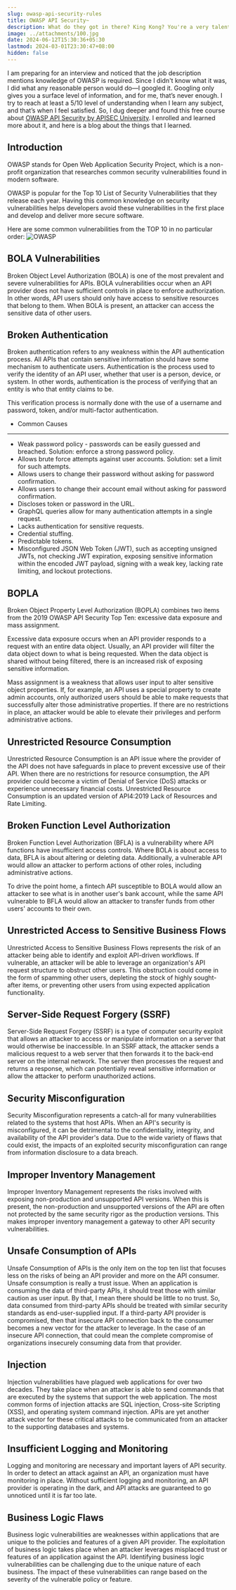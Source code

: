 ```yaml
---
slug: owasp-api-security-rules
title: OWASP API Security~
description: What do they got in there? King Kong? You're a very talented young man, with your own clever thoughts and ideas. Do you need a manager? I was part of something special. Did he just throw my cat out of the window? Do you have any idea how long it takes those cups to decompose.
image: ../attachments/100.jpg
date: 2024-06-12T15:30:36+05:30
lastmod: 2024-03-01T23:30:47+08:00
hidden: false
---
```



I am preparing for an interview and noticed that the job description mentions knowledge of OWASP is required. Since I didn't know what it was, I did what any reasonable person would do—I googled it. Googling only gives you a surface level of information, and for me, that’s never enough. I try to reach at least a 5/10 level of understanding when I learn any subject, and that’s when I feel satisfied. So, I dug deeper and found this free course about [OWASP API Security by APISEC University](https://university.apisec.ai/products/owasp-api-security-top-10-and-beyond). I enrolled and learned more about it, and here is a blog about the things that I learned.

## Introduction

OWASP stands for Open Web Application Security Project, which is a non-profit organization that researches common security vulnerabilities found in modern software.

OWASP is popular for the Top 10 List of Security Vulnerabilities that they release each year. Having this common knowledge on security vulnerabilities helps developers avoid these vulnerabilities in the first place and develop and deliver more secure software.

Here are some common vulnerabilities from the TOP 10 in no particular order:
![OWASP](/owaps.png)

## BOLA Vulnerabilities
Broken Object Level Authorization (BOLA) is one of the most prevalent and severe vulnerabilities for APIs. BOLA vulnerabilities occur when an API provider does not have sufficient controls in place to enforce authorization. In other words, API users should only have access to sensitive resources that belong to them. When BOLA is present, an attacker can access the sensitive data of other users.

## Broken Authentication
Broken authentication refers to any weakness within the API authentication process. All APIs that contain sensitive information should have some mechanism to authenticate users. Authentication is the process used to verify the identity of an API user, whether that user is a person, device, or system. In other words, authentication is the process of verifying that an entity is who that entity claims to be.

This verification process is normally done with the use of a username and password, token, and/or multi-factor authentication.

- Common Causes
---
- Weak password policy - passwords can be easily guessed and breached. Solution: enforce a strong password policy.
- Allows brute force attempts against user accounts. Solution: set a limit for such attempts.
- Allows users to change their password without asking for password confirmation.
- Allows users to change their account email without asking for password confirmation.
- Discloses token or password in the URL.
- GraphQL queries allow for many authentication attempts in a single request.
- Lacks authentication for sensitive requests.
- Credential stuffing.
- Predictable tokens.
- Misconfigured JSON Web Token (JWT), such as accepting unsigned JWTs, not checking JWT expiration, exposing sensitive information within the encoded JWT payload, signing with a weak key, lacking rate limiting, and lockout protections.

## BOPLA
Broken Object Property Level Authorization (BOPLA) combines two items from the 2019 OWASP API Security Top Ten: excessive data exposure and mass assignment.

Excessive data exposure occurs when an API provider responds to a request with an entire data object. Usually, an API provider will filter the data object down to what is being requested. When the data object is shared without being filtered, there is an increased risk of exposing sensitive information.

Mass assignment is a weakness that allows user input to alter sensitive object properties. If, for example, an API uses a special property to create admin accounts, only authorized users should be able to make requests that successfully alter those administrative properties. If there are no restrictions in place, an attacker would be able to elevate their privileges and perform administrative actions.

## Unrestricted Resource Consumption
Unrestricted Resource Consumption is an API issue where the provider of the API does not have safeguards in place to prevent excessive use of their API. When there are no restrictions for resource consumption, the API provider could become a victim of Denial of Service (DoS) attacks or experience unnecessary financial costs. Unrestricted Resource Consumption is an updated version of API4:2019 Lack of Resources and Rate Limiting.

## Broken Function Level Authorization
Broken Function Level Authorization (BFLA) is a vulnerability where API functions have insufficient access controls. Where BOLA is about access to data, BFLA is about altering or deleting data. Additionally, a vulnerable API would allow an attacker to perform actions of other roles, including administrative actions.

To drive the point home, a fintech API susceptible to BOLA would allow an attacker to see what is in another user's bank account, while the same API vulnerable to BFLA would allow an attacker to transfer funds from other users' accounts to their own.

## Unrestricted Access to Sensitive Business Flows
Unrestricted Access to Sensitive Business Flows represents the risk of an attacker being able to identify and exploit API-driven workflows. If vulnerable, an attacker will be able to leverage an organization's API request structure to obstruct other users. This obstruction could come in the form of spamming other users, depleting the stock of highly sought-after items, or preventing other users from using expected application functionality.

## Server-Side Request Forgery (SSRF)
Server-Side Request Forgery (SSRF) is a type of computer security exploit that allows an attacker to access or manipulate information on a server that would otherwise be inaccessible. In an SSRF attack, the attacker sends a malicious request to a web server that then forwards it to the back-end server on the internal network. The server then processes the request and returns a response, which can potentially reveal sensitive information or allow the attacker to perform unauthorized actions.

## Security Misconfiguration
Security Misconfiguration represents a catch-all for many vulnerabilities related to the systems that host APIs. When an API's security is misconfigured, it can be detrimental to the confidentiality, integrity, and availability of the API provider's data. Due to the wide variety of flaws that could exist, the impacts of an exploited security misconfiguration can range from information disclosure to a data breach.

## Improper Inventory Management
Improper Inventory Management represents the risks involved with exposing non-production and unsupported API versions. When this is present, the non-production and unsupported versions of the API are often not protected by the same security rigor as the production versions. This makes improper inventory management a gateway to other API security vulnerabilities.

## Unsafe Consumption of APIs
Unsafe Consumption of APIs is the only item on the top ten list that focuses less on the risks of being an API provider and more on the API consumer. Unsafe consumption is really a trust issue. When an application is consuming the data of third-party APIs, it should treat those with similar caution as user input. By that, I mean there should be little to no trust. So, data consumed from third-party APIs should be treated with similar security standards as end-user-supplied input. If a third-party API provider is compromised, then that insecure API connection back to the consumer becomes a new vector for the attacker to leverage. In the case of an insecure API connection, that could mean the complete compromise of organizations insecurely consuming data from that provider.

## Injection
Injection vulnerabilities have plagued web applications for over two decades. They take place when an attacker is able to send commands that are executed by the systems that support the web application. The most common forms of injection attacks are SQL injection, Cross-site Scripting (XSS), and operating system command injection. APIs are yet another attack vector for these critical attacks to be communicated from an attacker to the supporting databases and systems.

## Insufficient Logging and Monitoring
Logging and monitoring are necessary and important layers of API security. In order to detect an attack against an API, an organization must have monitoring in place. Without sufficient logging and monitoring, an API provider is operating in the dark, and API attacks are guaranteed to go unnoticed until it is far too late.

## Business Logic Flaws
Business logic vulnerabilities are weaknesses within applications that are unique to the policies and features of a given API provider. The exploitation of business logic takes place when an attacker leverages misplaced trust or features of an application against the API. Identifying business logic vulnerabilities can be challenging due to the unique nature of each business. The impact of these vulnerabilities can range based on the severity of the vulnerable policy or feature.

